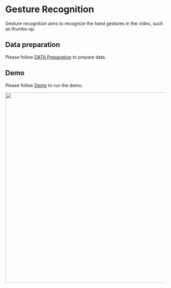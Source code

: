 # Gesture Recognition

Gesture recognition aims to recognize the hand gestures in the video, such as thumbs up.

## Data preparation

Please follow [DATA Preparation](/docs/en/dataset_zoo/2d_hand_gesture.md) to prepare data.

## Demo

Please follow [Demo](/demo/docs/gesture_recognition_demo.md) to run the demo.

<img src="https://user-images.githubusercontent.com/15977946/172213082-afb9d71a-f2df-4509-932c-e47dc61ec7d7.gif" width="600px" alt>
